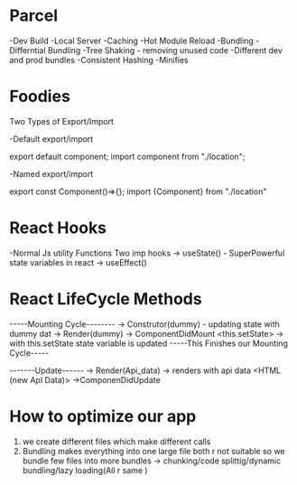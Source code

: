 # Parcel
-Dev Build
-Local Server
-Caching
-Hot Module Reload
-Bundling
-Differntial Bundling
-Tree Shaking - removing unused code
-Different dev and prod bundles
-Consistent Hashing
-Minifies

# Foodies


Two Types of Export/Import

-Default export/import

export default component;
import component from "./location";

-Named export/import

export const Component()=>{};
import {Component} from "./location"

# React Hooks
-Normal Js utility Functions
Two imp hooks
-> useState() - SuperPowerful state variables in react
-> useEffect()

# React LifeCycle Methods

-----Mounting Cycle--------
-> Construtor(dummy) - updating state with dummy dat
-> Render(dummy)
        <HTML Dummy>
-> ComponentDidMount
    <API Call>
    <this.setState> -> with this.setState state variable is updated
-----This Finishes our Mounting Cycle-----

-------Update------
-> Render(Api_data) -> renders with api data
        <HTML (new ApI Data)>
->ComponenDidUpdate

# How to optimize our app
1) we create different files which make different calls
2) Bundling makes everything into one large file
both r not suitable so we bundle few files into more bundles -> chunking/code splittig/dynamic bundling/lazy loading(All r same )